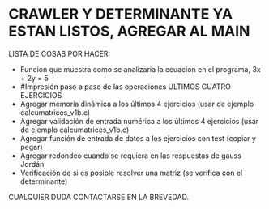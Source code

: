 
# CRAWLER Y DETERMINANTE YA ESTAN LISTOS, AGREGAR AL MAIN



LISTA DE COSAS POR HACER:

* Funcion que muestra como se analizaria la ecuacion en el programa, 3x + 2y = 5
* #Impresión paso a paso de las operaciones ULTIMOS CUATRO EJERCICIOS
* Agregar memoria dinámica a los últimos 4 ejercicios (usar de ejemplo calcumatrices_v1b.c)
* Agregar validación de entrada numérica a los últimos 4 ejercicios (usar de ejemplo calcumatrices_v1b.c)
* Agregar función de entrada de datos a los ejercicios con test (copiar y pegar)
* Agregar redondeo cuando se requiera en las respuestas de gauss Jordán
* Verificación de si es posible resolver una matriz (se verifica con el determinante)



CUALQUIER DUDA CONTACTARSE EN LA BREVEDAD.




